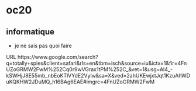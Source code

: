 # oc20
## informatique
* je ne sais pas quoi faire











<?xml version="1.0" encoding="UTF-8"?>
<!DOCTYPE plist PUBLIC "-//Apple//DTD PLIST 1.0//EN" "http://www.apple.com/DTDs/PropertyList-1.0.dtd">
<plist version="1.0">
<dict>
	<key>URL</key>
	<string>https://www.google.com/search?q=totally+spies&amp;client=safari&amp;rls=en&amp;tbm=isch&amp;source=iu&amp;ictx=1&amp;fir=4FnUZoGRMW2FwM%252Cq0r9wVGrax1tPM%252C_&amp;vet=1&amp;usg=AI4_-kSWHjJ8E55mb_nbEoKTlVYdE2VyIw&amp;sa=X&amp;ved=2ahUKEwjxtJqt1KzuAhWDuKQKHW2JDuMQ_h16BAg6EAE#imgrc=4FnUZoGRMW2FwM</string>
</dict>
</plist>
